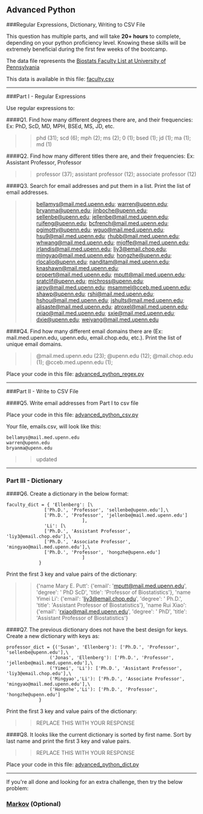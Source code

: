 ## Advanced Python    

###Regular Expressions, Dictionary, Writing to CSV File  

This question has multiple parts, and will take **20+ hours** to complete, depending on your python proficiency level.  Knowing these skills will be extremely beneficial during the first few weeks of the bootcamp.

The data file represents the [Biostats Faculty List at University of Pennsylvania](http://www.med.upenn.edu/cceb/biostat/faculty.shtml)

This data is available in this file:  [faculty.csv](python/faculty.csv)

---

###Part I - Regular Expressions  

Use regular expressions to:

####Q1. Find how many different degrees there are, and their frequencies: Ex:  PhD, ScD, MD, MPH, BSEd, MS, JD, etc.

>> phd (31); scd (6); mph (2); ms (2); 0 (1); bsed (1); jd (1); ma (1); md (1)


####Q2. Find how many different titles there are, and their frequencies:  Ex:  Assistant Professor, Professor

>> professor (37); assistant professor (12); associate professor (12)


####Q3. Search for email addresses and put them in a list.  Print the list of email addresses.

>> bellamys@mail.med.upenn.edu; warren@upenn.edu; bryanma@upenn.edu; jinboche@upenn.edu; sellenbe@upenn.edu; jellenbe@mail.med.upenn.edu; ruifeng@upenn.edu; bcfrench@mail.med.upenn.edu; pgimotty@upenn.edu; wguo@mail.med.upenn.edu; hsu9@mail.med.upenn.edu; rhubb@mail.med.upenn.edu; whwang@mail.med.upenn.edu; mjoffe@mail.med.upenn.edu; jrlandis@mail.med.upenn.edu; liy3@email.chop.edu; mingyao@mail.med.upenn.edu; hongzhe@upenn.edu; rlocalio@upenn.edu; nanditam@mail.med.upenn.edu; knashawn@mail.med.upenn.edu; propert@mail.med.upenn.edu; mputt@mail.med.upenn.edu; sratclif@upenn.edu; michross@upenn.edu; jaroy@mail.med.upenn.edu; msammel@cceb.med.upenn.edu; shawp@upenn.edu; rshi@mail.med.upenn.edu; hshou@mail.med.upenn.edu; jshults@mail.med.upenn.edu; alisaste@mail.med.upenn.edu; atroxel@mail.med.upenn.edu; rxiao@mail.med.upenn.edu; sxie@mail.med.upenn.edu; dxie@upenn.edu; weiyang@mail.med.upenn.edu



####Q4. Find how many different email domains there are (Ex:  mail.med.upenn.edu, upenn.edu, email.chop.edu, etc.).  Print the list of unique email domains.

>> @mail.med.upenn.edu (23); @upenn.edu (12); @mail.chop.edu (1); @cceb.med.upenn.edu (1);

Place your code in this file: [advanced_python_regex.py](python/advanced_python_regex.py)

---

###Part II - Write to CSV File

####Q5.  Write email addresses from Part I to csv file

Place your code in this file: [advanced_python_csv.py](python/advanced_python_csv.py)

Your file, emails.csv, will look like this:
```
bellamys@mail.med.upenn.edu
warren@upenn.edu
bryanma@upenn.edu
```
>> updated
---

### Part III - Dictionary

####Q6.  Create a dictionary in the below format:
```
faculty_dict = { 'Ellenberg': [\
              ['Ph.D.', 'Professor', 'sellenbe@upenn.edu'],\
              ['Ph.D.', 'Professor', 'jellenbe@mail.med.upenn.edu']
                            ],
              'Li': [\
              ['Ph.D.', 'Assistant Professor', 'liy3@email.chop.edu'],\
              ['Ph.D.', 'Associate Professor', 'mingyao@mail.med.upenn.edu'],\
              ['Ph.D.', 'Professor', 'hongzhe@upenn.edu']
                            ]
            }
```
Print the first 3 key and value pairs of the dictionary:

>> {'name Mary E. Putt': {'email': 'mputt@mail.med.upenn.edu', 'degree': ' PhD ScD', 'title': 'Professor of Biostatistics'}, 'name Yimei Li': {'email': 'liy3@email.chop.edu', 'degree': ' Ph.D.', 'title': 'Assistant Professor of Biostatistics'}, 'name Rui Xiao': {'email': 'rxiao@mail.med.upenn.edu', 'degree': ' PhD', 'title': 'Assistant Professor of Biostatistics'}

####Q7.  The previous dictionary does not have the best design for keys.  Create a new dictionary with keys as:

```
professor_dict = {('Susan', 'Ellenberg'): ['Ph.D.', 'Professor', 'sellenbe@upenn.edu'],\
                ('Jonas', 'Ellenberg'): ['Ph.D.', 'Professor', 'jellenbe@mail.med.upenn.edu'],\
                ('Yimei', 'Li'): ['Ph.D.', 'Assistant Professor', 'liy3@email.chop.edu'],\
                ('Mingyao','Li'): ['Ph.D.', 'Associate Professor', 'mingyao@mail.med.upenn.edu'],\
                ('Hongzhe','Li'): ['Ph.D.', 'Professor', 'hongzhe@upenn.edu']
            }
```

Print the first 3 key and value pairs of the dictionary:

>> REPLACE THIS WITH YOUR RESPONSE

####Q8.  It looks like the current dictionary is sorted by first name.  Sort by last name and print the first 3 key and value pairs.  

>> REPLACE THIS WITH YOUR RESPONSE

Place your code in this file: [advanced_python_dict.py](python/advanced_python_dict.py)

---

If you're all done and looking for an extra challenge, then try the below problem:  

### [Markov](python/markov.py) (Optional)
